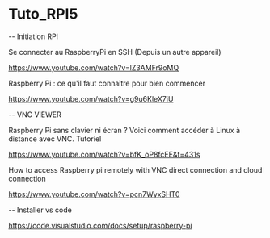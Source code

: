 # Tuto_RPI5

-- Initiation RPI

Se connecter au RaspberryPi en SSH (Depuis un autre appareil)

https://www.youtube.com/watch?v=lZ3AMFr9oMQ

Raspberry Pi : ce qu'il faut connaître pour bien commencer

https://www.youtube.com/watch?v=g9u6KleX7iU

-- VNC VIEWER

Raspberry Pi sans clavier ni écran ? Voici comment accéder à Linux à distance avec VNC. Tutoriel

https://www.youtube.com/watch?v=bfK_oP8fcEE&t=431s

How to access Raspberry pi remotely with VNC direct connection and cloud connection

https://www.youtube.com/watch?v=pcn7WyxSHT0

-- Installer vs code 

https://code.visualstudio.com/docs/setup/raspberry-pi
